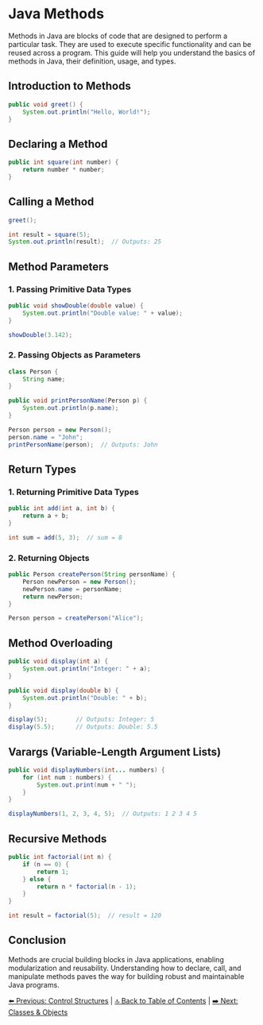 # Java Methods

Methods in Java are blocks of code that are designed to perform a particular task. They are used to execute specific functionality and can be reused across a program. This guide will help you understand the basics of methods in Java, their definition, usage, and types.

## Introduction to Methods

```java
public void greet() {
    System.out.println("Hello, World!");
}
```

## Declaring a Method

```java
public int square(int number) {
    return number * number;
}
```

## Calling a Method

```java
greet();

int result = square(5);
System.out.println(result);  // Outputs: 25
```

## Method Parameters

### 1. Passing Primitive Data Types
```java
public void showDouble(double value) {
    System.out.println("Double value: " + value);
}

showDouble(3.142);
```

### 2. Passing Objects as Parameters
```java
class Person {
    String name;
}

public void printPersonName(Person p) {
    System.out.println(p.name);
}

Person person = new Person();
person.name = "John";
printPersonName(person);  // Outputs: John
```

## Return Types

### 1. Returning Primitive Data Types
```java
public int add(int a, int b) {
    return a + b;
}

int sum = add(5, 3);  // sum = 8
```

### 2. Returning Objects
```java
public Person createPerson(String personName) {
    Person newPerson = new Person();
    newPerson.name = personName;
    return newPerson;
}

Person person = createPerson("Alice");
```

## Method Overloading

```java
public void display(int a) {
    System.out.println("Integer: " + a);
}

public void display(double b) {
    System.out.println("Double: " + b);
}

display(5);        // Outputs: Integer: 5
display(5.5);      // Outputs: Double: 5.5
```

## Varargs (Variable-Length Argument Lists)

```java
public void displayNumbers(int... numbers) {
    for (int num : numbers) {
        System.out.print(num + " ");
    }
}

displayNumbers(1, 2, 3, 4, 5);  // Outputs: 1 2 3 4 5
```

## Recursive Methods

```java
public int factorial(int n) {
    if (n == 0) {
        return 1;
    } else {
        return n * factorial(n - 1);
    }
}

int result = factorial(5);  // result = 120
```

## Conclusion

Methods are crucial building blocks in Java applications, enabling modularization and reusability. Understanding how to declare, call, and manipulate methods paves the way for building robust and maintainable Java programs.

[⬅️ Previous: Control Structures](./ControlStructures.md) | [🔝 Back to Table of Contents](../README.md) | [➡️ Next: Classes & Objects](../Intermediate/ClassesAndObjects.md)
